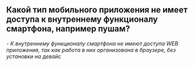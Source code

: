 ## Какой тип мобильного приложения не имеет доступа к внутреннему функционалу смартфона, например пушам?

*- К внутреннему функционалу смартфона не имеют доступа WEB приложения, так как работа в них организована в браузере, без установки на девайс*